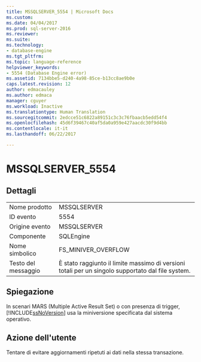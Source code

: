 ```yaml
---
title: MSSQLSERVER_5554 | Microsoft Docs
ms.custom: 
ms.date: 04/04/2017
ms.prod: sql-server-2016
ms.reviewer: 
ms.suite: 
ms.technology:
- database-engine
ms.tgt_pltfrm: 
ms.topic: language-reference
helpviewer_keywords:
- 5554 (Database Engine error)
ms.assetid: 7134bbe5-d240-4a98-85ce-b13cc8ae9b0e
caps.latest.revision: 12
author: edmacauley
ms.author: edmaca
manager: cguyer
ms.workload: Inactive
ms.translationtype: Human Translation
ms.sourcegitcommit: 2edcce51c6822a89151c3c3c76fbaacb5edd54f4
ms.openlocfilehash: 45d6f39467c40af5da0a959e427aacdc30f9d4bb
ms.contentlocale: it-it
ms.lasthandoff: 06/22/2017

---
```

# <a name="mssqlserver5554"></a>MSSQLSERVER_5554
  
## <a name="details"></a>Dettagli  
  
|||  
|-|-|  
|Nome prodotto|MSSQLSERVER|  
|ID evento|5554|  
|Origine evento|MSSQLSERVER|  
|Componente|SQLEngine|  
|Nome simbolico|FS_MINIVER_OVERFLOW|  
|Testo del messaggio|È stato raggiunto il limite massimo di versioni totali per un singolo supportato dal file system.|  
  
## <a name="explanation"></a>Spiegazione  
In scenari MARS (Multiple Active Result Set) o con presenza di trigger, [!INCLUDE[ssNoVersion](../../includes/ssnoversion-md.md)] usa la miniversione specificata dal sistema operativo.  
  
## <a name="user-action"></a>Azione dell'utente  
Tentare di evitare aggiornamenti ripetuti ai dati nella stessa transazione.  
  


